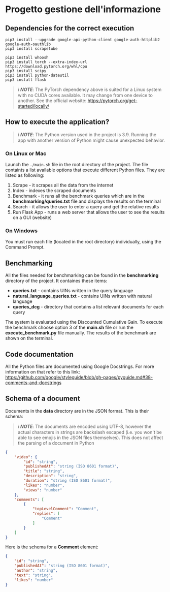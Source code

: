 # Progetto gestione dell'informazione

## Dependencies for the correct execution
```
pip3 install --upgrade google-api-python-client google-auth-httplib2 google-auth-oauthlib
pip3 install scrapetube

pip3 install whoosh
pip3 install torch --extra-index-url https://download.pytorch.org/whl/cpu
pip3 install scipy
pip3 install python-dateutil
pip3 install flask
```
> ℹ️ **_NOTE_**: The PyTorch dependency above is suited for a Linux system with no CUDA cores available. It may change from one device to another. See the official website: https://pytorch.org/get-started/locally/

## How to execute the application?

> ℹ️ **_NOTE_**: The Python version used in the project is 3.9. Running the app with another version of Python might cause unexpected behavior.

### On Linux or Mac
Launch the ```./main.sh``` file in the root directory of the project. The file containts a list available options that execute different Python files. They are listed as following:
1. Scrape - it scrapes all the data from the internet
2. Index - indexes the scraped documents
3. Benchmark - it runs all the benchmark queries which are in the **benchmarking/queries.txt** file and displays the results on the terminal
4. Search - it allows the user to enter a query and get the relative results
5. Run Flask App - runs a web server that allows the user to see the results on a GUI (website)

### On Windows
You must run each file (located in the root directory) individually, using the Command Prompt.

## Benchmarking

All the files needed for benchmarking can be found in the **benchmarking** directory of the project. It containes these items:
- **queries.txt** - contains UINs written in the query language
- **natural_language_queries.txt** - contains UINs written with natural language
- **queries_dcg** - directory that contains a list relevant documents for each query

The system is evaluated using the Discounted Cumulative Gain.
To execute the benchmark choose option 3 of the **main.sh** file or run the **execute_benchmark.py** file manually.
The results of the benchmark are shown on the terminal.

## Code documentation
All the Python files are documented using Google Docstrings. For more information on that refer to this link: https://github.com/google/styleguide/blob/gh-pages/pyguide.md#38-comments-and-docstrings

## Schema of a document
Documents in the **data** directory are in the JSON format. This is their schema:
> ℹ️ **_NOTE_**: The documents are encoded using UTF-8, however the actual characters in strings are backslash escaped (i.e. you won't be able to see emojis in the JSON files themselves). This does not affect the parsing of a document in Python
```json
{
    "video": {
        "id": "string",
        "publishedAt": "string (ISO 8601 format)",
        "title": "string",
        "description": "string",
        "duration": "string (ISO 8601 format)",
        "likes": "number",
        "views": "number"
    },
    "comments": [
        {
            "topLevelComment": "Comment",
            "replies": [
                "Comment"
            ]
        }
    ]
}
```
Here is the schema for a **Comment** element:
```json
{
    "id": "string",
    "publishedAt": "string (ISO 8601 format)",
    "author": "string",
    "text": "string",
    "likes": "number"
}
```
